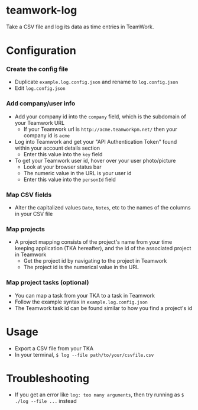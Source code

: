 # teamwork-log

Take a CSV file and log its data as time entries in TeamWork.

# Configuration
### Create the config file

- Duplicate `example.log.config.json` and rename to `log.config.json`
- Edit `log.config.json`

### Add company/user info

- Add your company id into the `company` field, which is the subdomain of your Teamwork URL
    - If your Teamwork url is `http://acme.teamworkpm.net/` then your company id is `acme`
- Log into Teamwork and get your "API Authentication Token" found within your account details section
    - Enter this value into the `key` field
- To get your Teamwork user id, hover over your user photo/picture
    - Look at your browser status bar
    - The numeric value in the URL is your user id
    - Enter this value into the `personId` field

### Map CSV fields

- Alter the capitalized values `Date`, `Notes`, etc to the names of the columns in your CSV file

### Map projects

- A project mapping consists of the project's name from your time keeping application (TKA hereafter), and the id of the associated project in Teamwork
    - Get the project id by navigating to the project in Teamwork
    - The project id is the numerical value in the URL

### Map project tasks (optional)

- You can map a task from your TKA to a task in Teamwork
- Follow the example syntax in `example.log.config.json` 
- The Teamwork task id can be found similar to how you find a project's id

# Usage

- Export a CSV file from your TKA
- In your terminal, `$ log --file path/to/your/csvfile.csv`

# Troubleshooting

- If you get an error like `log: too many arguments`, then try running as `$ ./log --file ...` instead
